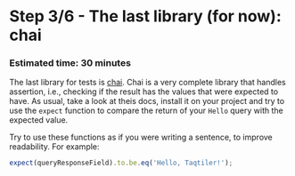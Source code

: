 # Step 3/6 - The last library (for now): chai
### Estimated time: 30 minutes

The last library for tests is [chai](https://www.chaijs.com/). Chai is a very complete library that handles assertion, i.e., checking if the result has the values that were expected to have. As usual, take a look at theis docs, install it on your project and try to use the `expect` function to compare the return of your `Hello` query with the expected value.

Try to use these functions as if you were writing a sentence, to improve readability. For example:

```typescript
expect(queryResponseField).to.be.eq('Hello, Taqtiler!');
```
